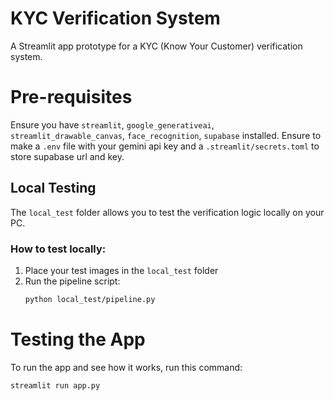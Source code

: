 # KYC Verification System

A Streamlit app prototype for a KYC (Know Your Customer) verification system.

# Pre-requisites
   
Ensure you have `streamlit`, `google_generativeai`, `streamlit_drawable_canvas`, `face_recognition`, `supabase` installed. Ensure to make a `.env` file with your gemini api key and a `.streamlit/secrets.toml` to store supabase url and key.

## Local Testing

The `local_test` folder allows you to test the verification logic locally on your PC.

### How to test locally:
1. Place your test images in the `local_test` folder
2. Run the pipeline script:
   ```bash
   python local_test/pipeline.py

# Testing the App
To run the app and see how it works, run this command:
```bash
streamlit run app.py
